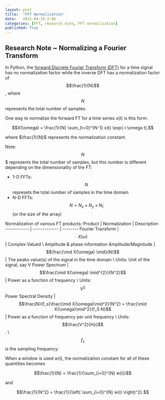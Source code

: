 ```yaml
---
layout: post
title:  "FFT Normalization"
date:   2021-04-16 2:06
categories: [FFT, research note, FFT normalization]
published: True
---
```


## Research Note ~ Normalizing a Fourier Transform

In Python, the [forward Discrete Fourier Transform (DFT)](https://numpy.org/doc/stable/reference/routines.fft.html) for a time signal has no normalization factor while the inverse DFT has a normalization factor of $$\frac{1}{N}$$, where $$N$$ represents the total number of samples.

One way to normalize the forward FT for a time series $x(t)$ is this form:

$$X(\omega) = \frac{1}{N} \sum_{t=0}^{N-1} x(t) \exp(-i \omega t),$$

where $\frac{1}{N}$ represents the normalization constant.

Note: $$N$$$ represents the total number of samples, but this number is different depending on the dimensionality of the FT:
- 1-D FFTs: $$N$$ represets the total number of samples in the time domain
- N-D FFTs: $$N = N_x \times N_y \times N_t$$ (or the size of the array)

Normalization of various FT products:
Product | Normalization | Description
------------ | ------------- | --------
Fourier Transform | $$X(\omega)$$ | Complex Valued \ Amplitude & phase information 
Amplitude/Magnitude | $$\frac{\mid X(\omega) \mid}{N}$$ | The peaks value(s) of the signal in the time domain \ Units: Unit of the signal, say V </li></ul>
Power Spectrum | $$\frac{\mid X(\omega) \mid^{2}}{N^2}$$ |  Power as a function of frequency \ Units: $$V^2$$
Power Spectral Density | $$\frac{N}{f_s}\frac{\mid X(\omega)\mid^2}{N^2} = \frac{\mid X(\omega)\mid^2}{f_S N}$$ |  Power as a function of frequency per unit frequency \ Units: $$\frac{V^2}{Hz}$$. \ $$f_s$$ is the sampling frequency.


When a window is used $w(i)$, the normalization constant for all of these quantities becomes

$$\frac{1}{N} = \frac{1}{\sum_{i=0}^{N} w(i)}$$

and

$$\frac{1}{N^2} = \frac{1}{\left( \sum_{i=0}^{N} w(i) \right)^2}.$$

